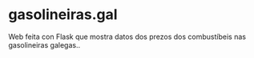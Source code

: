 # gasolineiras.gal
Web feita con Flask que mostra datos dos prezos dos combustíbeis nas gasolineiras galegas..
